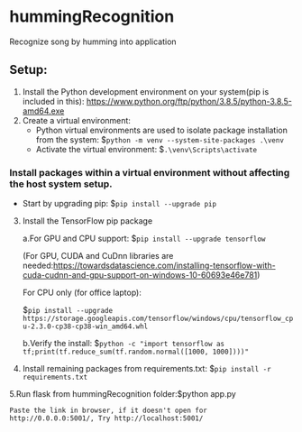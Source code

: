 # hummingRecognition
Recognize song by humming into application

## Setup:
1. Install the Python development environment on your system(pip is included in this): https://www.python.org/ftp/python/3.8.5/python-3.8.5-amd64.exe
2. Create a virtual environment:
	* Python virtual environments are used to isolate package installation from the system:	
	$```python -m venv --system-site-packages .\venv```
	* Activate the virtual environment:
	$```.\venv\Scripts\activate```

### Install packages within a virtual environment without affecting the host system setup. 
* Start by upgrading pip: 
$```pip install --upgrade pip```

3. Install the TensorFlow pip package


   a.For GPU and CPU support:
   $```pip install --upgrade tensorflow```
   
   
   (For GPU, CUDA and CuDnn libraries are needed:https://towardsdatascience.com/installing-tensorflow-with-cuda-cudnn-and-gpu-support-on-windows-10-60693e46e781)
   
   For CPU only (for office laptop):
   
   
   $```pip install --upgrade https://storage.googleapis.com/tensorflow/windows/cpu/tensorflow_cpu-2.3.0-cp38-cp38-win_amd64.whl```


   b.Verify the install: $```python -c "import tensorflow as tf;print(tf.reduce_sum(tf.random.normal([1000, 1000])))"```
   
4. Install remaining packages from requirements.txt:  $```pip install -r requirements.txt```


5.Run flask from hummingRecognition folder:$python app.py 


	Paste the link in browser, if it doesn't open for http://0.0.0.0:5001/, Try http://localhost:5001/
